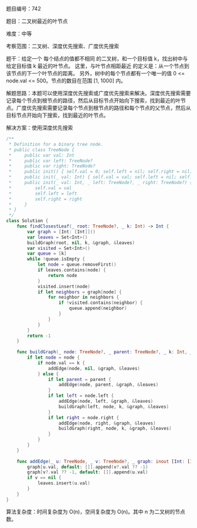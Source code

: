 题目编号：742

题目：二叉树最近的叶节点

难度：中等

考察范围：二叉树、深度优先搜索、广度优先搜索

题干：给定一个 每个结点的值都不相同 的二叉树，和一个目标值 k，找出树中与给定目标值 k 最近的叶节点。 
这里，与叶节点相距最近 的定义是：从一个节点到该节点的下一个叶节点的距离。 
另外，树中的每个节点都有一个唯一的值 0 <= node.val <= 500。节点的数目在范围 [1, 1000] 内。

解题思路：本题可以使用深度优先搜索或广度优先搜索来解决。深度优先搜索需要记录每个节点到根节点的路径，然后从目标节点开始向下搜索，找到最近的叶节点。广度优先搜索需要记录每个节点到根节点的路径和每个节点的父节点，然后从目标节点开始向下搜索，找到最近的叶节点。

解决方案：使用深度优先搜索

```swift
/**
 * Definition for a binary tree node.
 * public class TreeNode {
 *     public var val: Int
 *     public var left: TreeNode?
 *     public var right: TreeNode?
 *     public init() { self.val = 0; self.left = nil; self.right = nil; }
 *     public init(_ val: Int) { self.val = val; self.left = nil; self.right = nil; }
 *     public init(_ val: Int, _ left: TreeNode?, _ right: TreeNode?) {
 *         self.val = val
 *         self.left = left
 *         self.right = right
 *     }
 * }
 */
class Solution {
    func findClosestLeaf(_ root: TreeNode?, _ k: Int) -> Int {
        var graph = [Int: [Int]]()
        var leaves = Set<Int>()
        buildGraph(root, nil, k, &graph, &leaves)
        var visited = Set<Int>()
        var queue = [k]
        while !queue.isEmpty {
            let node = queue.removeFirst()
            if leaves.contains(node) {
                return node
            }
            visited.insert(node)
            if let neighbors = graph[node] {
                for neighbor in neighbors {
                    if !visited.contains(neighbor) {
                        queue.append(neighbor)
                    }
                }
            }
        }
        return -1
    }
    
    func buildGraph(_ node: TreeNode?, _ parent: TreeNode?, _ k: Int, _ graph: inout [Int: [Int]], _ leaves: inout Set<Int>) {
        if let node = node {
            if node.val == k {
                addEdge(node, nil, &graph, &leaves)
            } else {
                if let parent = parent {
                    addEdge(node, parent, &graph, &leaves)
                }
                if let left = node.left {
                    addEdge(node, left, &graph, &leaves)
                    buildGraph(left, node, k, &graph, &leaves)
                }
                if let right = node.right {
                    addEdge(node, right, &graph, &leaves)
                    buildGraph(right, node, k, &graph, &leaves)
                }
            }
        }
    }
    
    func addEdge(_ u: TreeNode, _ v: TreeNode?, _ graph: inout [Int: [Int]], _ leaves: inout Set<Int>) {
        graph[u.val, default: []].append(v?.val ?? -1)
        graph[v?.val ?? -1, default: []].append(u.val)
        if v == nil {
            leaves.insert(u.val)
        }
    }
}
```

算法复杂度：时间复杂度为 O(n)，空间复杂度为 O(n)。其中 n 为二叉树的节点数。